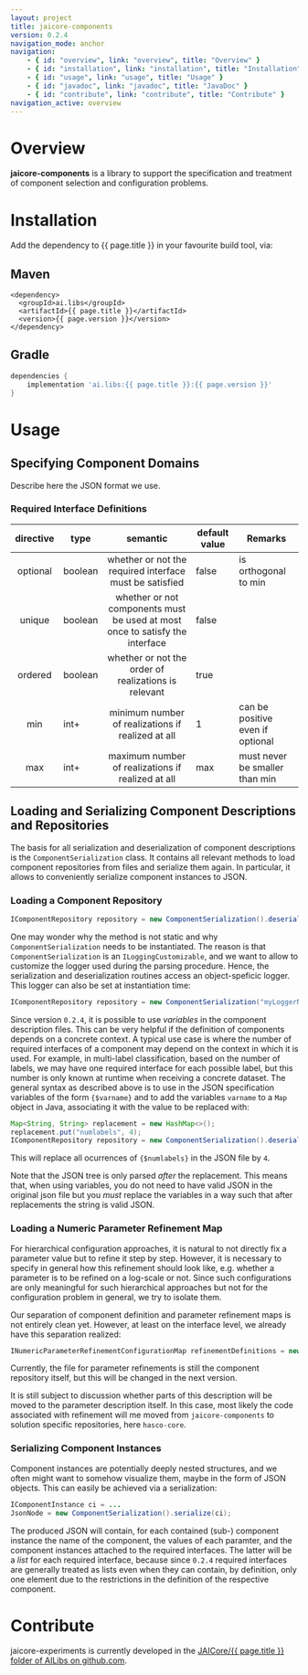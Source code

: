 ```yaml
---
layout: project
title: jaicore-components
version: 0.2.4
navigation_mode: anchor
navigation:
    - { id: "overview", link: "overview", title: "Overview" }
    - { id: "installation", link: "installation", title: "Installation" }
    - { id: "usage", link: "usage", title: "Usage" }
    - { id: "javadoc", link: "javadoc", title: "JavaDoc" }
    - { id: "contribute", link: "contribute", title: "Contribute" }
navigation_active: overview
---
```


# Overview
**jaicore-components** is a library to support the specification and treatment of component selection and configuration problems.


# Installation
Add the dependency to {{ page.title }} in your favourite build tool, via: 

## Maven
```
<dependency>
  <groupId>ai.libs</groupId>
  <artifactId>{{ page.title }}</artifactId>
  <version>{{ page.version }}</version>
</dependency>
```

## Gradle 
```gradle
dependencies {
    implementation 'ai.libs:{{ page.title }}:{{ page.version }}'
}
```

# Usage

## Specifying Component Domains
Describe here the JSON format we use.

### Required Interface Definitions

| directive 	| type 	|  semantic 	| default value  	| Remarks |
|:-------------:|----	|:---:		|------			|------			|
| optional	| boolean | whether or not the required interface must be satisfied | false | is orthogonal to min |
| unique	| boolean | whether or not components must be used at most once to satisfy the interface | false | |
| ordered	| boolean | whether or not the order of realizations is relevant | true | |
| min		| int+ | minimum number of realizations if realized at all | 1 | can be positive even if optional |
| max		| int+ | maximum number of realizations if realized at all | max | must never be smaller than min |


## Loading and Serializing Component Descriptions and Repositories
The basis for all serialization and deserialization of component descriptions is the `ComponentSerialization` class.
It contains all relevant methods to load component repositories from files and serialize them again.
In particular, it allows to conveniently serialize component instances to JSON.

### Loading a Component Repository
```java
IComponentRepository repository = new ComponentSerialization().deserializeRepository(fileObjectToYourRepository);
```

One may wonder why the method is not static and why `ComponentSerialization` needs to be instantiated.
The reason is that `ComponentSerialization` is an `ILoggingCustomizable`, and we want to allow to customize the logger used during the parsing procedure.
Hence, the serialization and deserialization routines access an object-speficic logger.
This logger can also be set at instantiation time:

```java
IComponentRepository repository = new ComponentSerialization("myLoggerName").deserializeRepository(fileObject);
```

Since version `0.2.4`, it is possible to use *variables* in the component description files.
This can be very helpful if the definition of components depends on a concrete context.
A typical use case is where the number of required interfaces of a component may depend on the context in which it is used.
For example, in multi-label classification, based on the number of labels, we may have one required interface for each possible label, but this number is only known at runtime when receiving a concrete dataset.
The general syntax as described above is to use in the JSON specification variables of the form `{$varname}` and to add the variables `varname` to a `Map` object in Java, associating it with the value to be replaced with:
```java
Map<String, String> replacement = new HashMap<>();
replacement.put("numlabels", 4);
IComponentRepository repository = new ComponentSerialization().deserializeRepository(fileObject, replacement);
```
This will replace all ocurrences of `{$numlabels}` in the JSON file by `4`.

Note that the JSON tree is only parsed *after* the replacement.
This means that, when using variables, you do not need to have valid JSON in the original json file but you *must* replace the variables in a way such that after replacements the string is valid JSON.

### Loading a Numeric Parameter Refinement Map
For hierarchical configuration approaches, it is natural to not directly fix a parameter value but to refine it step by step.
However, it is necessary to specify in general how this refinement should look like, e.g. whether a parameter is to be refined on a log-scale or not.
Since such configurations are only meaningful for such hierarchical approaches but not for the configuration problem in general, we try to isolate them.

Our separation of component definition and parameter refinement maps is not entirely clean yet.
However, at least on the interface level, we already have this separation realized:
```java
INumericParameterRefinementConfigurationMap refinementDefinitions = new ComponentSerialization().deserializeParamMap(fileObjectToRefinementDefinition);
```
Currently, the file for parameter refinements is still the component repository itself, but this will be changed in the next version.

It is still subject to discussion whether parts of this description will be moved to the parameter description itself.
In this case, most likely the code associated with refinement will me moved from `jaicore-components` to solution specific repositories, here `hasco-core`.

### Serializing Component Instances
Component instances are potentially deeply nested structures, and we often might want to somehow visualize them, maybe in the form of JSON objects.
This can easily be achieved via a serialization:
```java
IComponentInstance ci = ...
JsonNode = new ComponentSerialization().serialize(ci);
```
The produced JSON will contain, for each contained (sub-) component instance the name of the component, the values of each paramter, and the component instances attached to the required interfaces.
The latter will be a *list* for each required interface, because since `0.2.4` required interfaces are generally treated as lists even when they can contain, by definition, only one element due to the restrictions in the definition of the respective component.

# Contribute
jaicore-experiments is currently developed in the [JAICore/{{ page.title }} folder of AILibs on github.com](https://github.com/starlibs/AILibs/tree/master/JAICore/jaicore-experiments).
